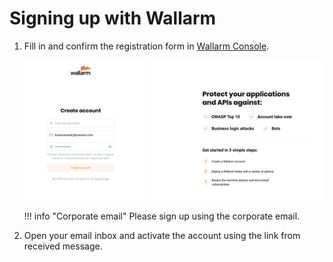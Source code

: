 # Signing up with Wallarm

1. Fill in and confirm the registration form in [Wallarm Console](https://my.wallarm.com/signup).

    ![!Registration form](../images/signup-en.png)

    !!! info "Corporate email"
        Please sign up using the corporate email. 
2. Open your email inbox and activate the account using the link from received message.